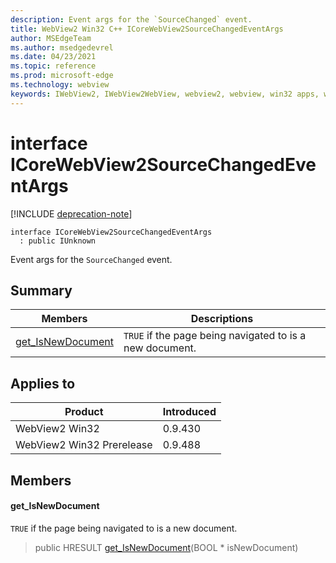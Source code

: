 ```yaml
---
description: Event args for the `SourceChanged` event.
title: WebView2 Win32 C++ ICoreWebView2SourceChangedEventArgs
author: MSEdgeTeam
ms.author: msedgedevrel
ms.date: 04/23/2021
ms.topic: reference
ms.prod: microsoft-edge
ms.technology: webview
keywords: IWebView2, IWebView2WebView, webview2, webview, win32 apps, win32, edge, ICoreWebView2, ICoreWebView2Controller, browser control, edge html, ICoreWebView2SourceChangedEventArgs
---
```


# interface ICoreWebView2SourceChangedEventArgs

[!INCLUDE [deprecation-note](../includes/deprecation-note.md)]

```
interface ICoreWebView2SourceChangedEventArgs
  : public IUnknown
```

Event args for the `SourceChanged` event.

## Summary

 Members                        | Descriptions
--------------------------------|---------------------------------------------
[get_IsNewDocument](#get_isnewdocument) | `TRUE` if the page being navigated to is a new document.

## Applies to

Product                         | Introduced
--------------------------------|---------------------------------------------
WebView2 Win32            |    0.9.430
WebView2 Win32 Prerelease |    0.9.488

## Members

#### get_IsNewDocument

`TRUE` if the page being navigated to is a new document.

> public HRESULT [get_IsNewDocument](#get_isnewdocument)(BOOL * isNewDocument)

